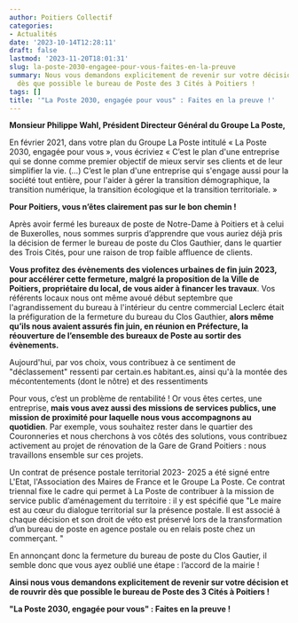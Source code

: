 ```yaml
---
author: Poitiers Collectif
categories:
- Actualités
date: '2023-10-14T12:28:11'
draft: false
lastmod: '2023-11-20T18:01:31'
slug: la-poste-2030-engagee-pour-vous-faites-en-la-preuve
summary: Nous vous demandons explicitement de revenir sur votre décision et de rouvrir
  dès que possible le bureau de Poste des 3 Cités à Poitiers !
tags: []
title: '"La Poste 2030, engagée pour vous" : Faites en la preuve !'
---
```


**Monsieur Philippe Wahl, Président Directeur Général du Groupe La Poste,**

En février 2021, dans votre plan du Groupe La Poste intitulé « La Poste 2030, engagée pour vous », vous écriviez « C’est le plan d'une entreprise qui se donne comme premier objectif de mieux servir ses clients et de leur simplifier la vie. (…) C’est le plan d'une entreprise qui s'engage aussi pour la société tout entière, pour l'aider à gérer la transition démographique, la transition numérique, la transition écologique et la transition territoriale. » 

**Pour Poitiers, vous n’êtes clairement pas sur le bon chemin !**

Après avoir fermé les bureaux de poste de Notre-Dame à Poitiers et à celui de Buxerolles, nous sommes surpris d’apprendre que vous auriez déjà pris la décision de fermer le bureau de poste du Clos Gauthier, dans le quartier des Trois Cités, pour une raison de trop faible affluence de clients.

**Vous profitez des évènements des violences urbaines de fin juin 2023, pour accélérer cette fermeture, malgré la proposition de la Ville de Poitiers, propriétaire du local, de vous aider à financer les travaux**. Vos référents locaux nous ont même avoué début septembre que l'agrandissement du bureau à l'intérieur du centre commercial Leclerc était la préfiguration de la fermeture du bureau du Clos Gauthier, **alors même qu’ils nous avaient assurés fin juin, en réunion en Préfecture, la réouverture de l’ensemble des bureaux de Poste au sortir des évènements.**

Aujourd'hui, par vos choix, vous contribuez à ce sentiment de "déclassement" ressenti par certain.es habitant.es, ainsi qu'à la montée des mécontentements (dont le nôtre) et des ressentiments

Pour vous, c’est un problème de rentabilité ! Or vous êtes certes, une entreprise, **mais vous avez aussi des missions de services publics, une mission de proximité pour laquelle nous vous accompagnons au quotidien**. Par exemple, vous souhaitez rester dans le quartier des Couronneries et nous cherchons à vos côtés des solutions, vous contribuez activement au projet de rénovation de la Gare de Grand Poitiers : nous travaillons ensemble sur ces projets.

Un contrat de présence postale territorial 2023- 2025 a été signé entre L'Etat, l'Association des Maires de France et le Groupe La Poste. Ce contrat triennal fixe le cadre qui permet à La Poste de contribuer à la mission de service public d’aménagement du territoire : il y est spécifié que "Le maire est au cœur du dialogue territorial sur la présence postale. Il est associé à chaque décision et son droit de véto est préservé lors de la transformation d’un bureau de poste en agence postale ou en relais poste chez un commerçant. " 

En annonçant donc la fermeture du bureau de poste du Clos Gautier, il semble donc que vous ayez oublié une étape : l’accord de la mairie !

**Ainsi nous vous demandons explicitement de revenir sur votre décision et de rouvrir dès que possible le bureau de Poste des 3 Cités à Poitiers !**

**"La Poste 2030, engagée pour vous" : Faites en la preuve !**
